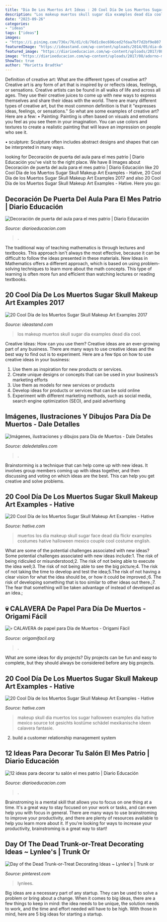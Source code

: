 ```yaml
---
title: "Dia De Los Muertos Art Ideas : 20 Cool Día De Los Muertos Sugar Skull Makeup Art Examples"
description: "Los makeup muertos skull sugar dia examples dead día cool"
date: "2023-09-26"
categories:
- "ideas"
tags: ["ideas"]
images:
- "https://i.pinimg.com/736x/76/d1/c8/76d1c8ec696ced2fdaa7bf7d2bf9e807.jpg"
featuredImage: "https://ideastand.com/wp-content/uploads/2014/05/dia-de-los-muertos/11-day-of-the-dead-make-up.jpg"
featured_image: "https://diarioeducacion.com/wp-content/uploads/2017/08/adorno-mexico-decorar-3-3.jpg"
image: "https://diarioeducacion.com/wp-content/uploads/2017/08/adorno-mexico-decorar-3-3.jpg"
ShowToc: true
author: "Marietta Bradtke"
---
```



Definition of creative art: What are the different types of creative art?
Creative art is any form of art that is inspired by or reflects ideas, feelings, or sensations. Creative artists can be found in all walks of life and across all ages. They use their creative juices to come up with new ways to express themselves and share their ideas with the world. There are many different types of creative art, but the most common definition is that it "expresses ideas, feelings, or sensations." So what are some examples of creative art? Here are a few:
• Painting: Painting is often based on visuals and emotions you feel as you see them in your imagination. You can use colors and textures to create a realistic painting that will leave an impression on people who see it.

• sculpture: Sculpture often includes abstract designs and shapes that can be interpreted in many ways.

	

		
looking for Decoración de puerta del aula para el mes patrio | Diario Educación you've visit to the right place. We have 8 Images about Decoración de puerta del aula para el mes patrio | Diario Educación like 20 Cool Día de los Muertos Sugar Skull Makeup Art Examples - Hative, 20 Cool Día de los Muertos Sugar Skull Makeup Art Examples 2017 and also 20 Cool Día de los Muertos Sugar Skull Makeup Art Examples - Hative. Here you go:
		
    
## Decoración De Puerta Del Aula Para El Mes Patrio | Diario Educación

<img loading=lazy src="https://diarioeducacion.com/wp-content/uploads/2018/08/puertas-independencia-2.jpg" onerror="this.onerror=null;this.src='https://tse1.mm.bing.net/th?id=OIP.iLieK3PYLsTLF9UngNv4kgHaNK&amp;pid=15.1';" alt="Decoración de puerta del aula para el mes patrio | Diario Educación">

_Source: diarioeducacion.com_

>. 

	

The traditional way of teaching mathematics is through lectures and textbooks. This approach isn't always the most effective, because it can be difficult to follow the ideas presented in these materials. New Ideas in Mathematics offers a different approach, which is based on using problem-solving techniques to learn more about the math concepts. This type of learning is often more fun and efficient than watching lectures or reading textbooks.

    
## 20 Cool Día De Los Muertos Sugar Skull Makeup Art Examples 2017

<img loading=lazy src="https://ideastand.com/wp-content/uploads/2014/05/dia-de-los-muertos/11-day-of-the-dead-make-up.jpg" onerror="this.onerror=null;this.src='https://tse2.mm.bing.net/th?id=OIP.RAcfF7n2-vRDyyR8OlxolQHaJ0&amp;pid=15.1';" alt="20 Cool Día de los Muertos Sugar Skull Makeup Art Examples 2017">

_Source: ideastand.com_

>los makeup muertos skull sugar dia examples dead día cool. 

	

Creative Ideas: How can you use them?
Creative ideas are an ever-growing part of any business. There are many ways to use creative ideas and the best way to find out is to experiment. Here are a few tips on how to use creative ideas in your business:
1. Use them as inspiration for new products or services.
2. Create unique designs or concepts that can be used in your business’s marketing efforts  
3. Use them as models for new services or products 
4. Develop ideas for products or services that can be sold online 
5. Experiment with different marketing methods, such as social media, search engine optimization (SEO), and paid advertising 

    
## Imágenes, Ilustraciones Y Dibujos Para Día De Muertos - Dale Detalles

<img loading=lazy src="https://i0.wp.com/www.daledetalles.com/wp-content/uploads/2013/10/calaveritas41.jpg?resize=460%2C640" onerror="this.onerror=null;this.src='https://tse1.mm.bing.net/th?id=OIP.193cdaAJ0kPSs8qpDNtXuAAAAA&amp;pid=15.1';" alt="Imágenes, ilustraciones y dibujos para Día de Muertos - Dale Detalles">

_Source: daledetalles.com_

>. 

	

Brainstorming is a technique that can help come up with new ideas. It involves group members coming up with ideas together, and then discussing and voting on which ideas are the best. This can help you get creative and solve problems.

    
## 20 Cool Día De Los Muertos Sugar Skull Makeup Art Examples - Hative

<img loading=lazy src="https://hative.com/wp-content/uploads/2014/05/dia-de-los-muertos/10-sugar-skull-makeup.jpg" onerror="this.onerror=null;this.src='https://tse3.mm.bing.net/th?id=OIP.F-jtaoYWarslIO8eP5BnUQAAAA&amp;pid=15.1';" alt="20 Cool Día de los Muertos Sugar Skull Makeup Art Examples - Hative">

_Source: hative.com_

>muertos los dia makeup skull sugar face dead día flickr examples costumes hative halloween mexico couple cool costume english. 

	

What are some of the potential challenges associated with new ideas?
Some potential challenges associated with new ideas include:1. The risk of being ridiculed or misunderstood;2. The risk of not being able to execute the idea well;3. The risk of not being able to see the big picture;4. The risk of not taking the time to develop and test the idea;5.The risk of not having a clear vision for what the idea should be, or how it could be improved.;6. The risk of developing something that is too similar to other ideas out there.;7. The fear that something will be taken advantage of instead of developed as an idea.;
    
## 💀 CALAVERA De Papel Para Día De Muertos - Origami Fácil

<img loading=lazy src="https://origamifacil.org/wp-content/uploads/2020/09/calavera-papiroflexia-dia-muertos-800x450.jpg" onerror="this.onerror=null;this.src='https://tse1.mm.bing.net/th?id=OIP.hSgzzrXrbVaShuofAF0lQQHaEK&amp;pid=15.1';" alt="💀 CALAVERA de papel para Día de Muertos - Origami Fácil">

_Source: origamifacil.org_

>. 

	

What are some ideas for diy projects?
Diy projects can be fun and easy to complete, but they should always be considered before any big projects.

    
## 20 Cool Día De Los Muertos Sugar Skull Makeup Art Examples - Hative

<img loading=lazy src="https://hative.com/wp-content/uploads/2014/05/dia-de-los-muertos/8-sugar-skull-makeup.jpg" onerror="this.onerror=null;this.src='https://tse4.mm.bing.net/th?id=OIP.lzRPEyZIIzBzMYTWiATi5wAAAA&amp;pid=15.1';" alt="20 Cool Día de los Muertos Sugar Skull Makeup Art Examples - Hative">

_Source: hative.com_

>makeup skull dia muertos los sugar halloween examples día hative mexico source tot gesichts kostüme schädel mexikanische ideen calavera fantasie. 

	

2. build a customer relationship management system

    
## 12 Ideas Para Decorar Tu Salón El Mes Patrio | Diario Educación

<img loading=lazy src="https://diarioeducacion.com/wp-content/uploads/2017/08/adorno-mexico-decorar-3-3.jpg" onerror="this.onerror=null;this.src='https://tse4.mm.bing.net/th?id=OIP.JleYNBFnfxxuZd0VNN3H7wAAAA&amp;pid=15.1';" alt="12 ideas para decorar tu salón el mes patrio | Diario Educación">

_Source: diarioeducacion.com_

>. 

	

Brainstroming is a mental skill that allows you to focus on one thing at a time. It's a great way to stay focused on your work or tasks, and can even help you with focus in general. There are many ways to use brainstroming to improve your productivity, and there are plenty of resources available to help you learn more about it. If you're looking for ways to increase your productivity, brainstroming is a great way to start!

    
## Day Of The Dead Trunk-or-Treat Decorating Ideas ~ Lynlee&#039;s | Trunk Or

<img loading=lazy src="https://i.pinimg.com/736x/76/d1/c8/76d1c8ec696ced2fdaa7bf7d2bf9e807.jpg" onerror="this.onerror=null;this.src='https://tse1.mm.bing.net/th?id=OIP.0MUHVhW09NPG9AnDtuffRwHaKk&amp;pid=15.1';" alt="Day of the Dead Trunk-or-Treat Decorating Ideas ~ Lynlee&#039;s | Trunk or">

_Source: pinterest.com_

>lynlees. 

	

Big ideas are a necessary part of any startup. They can be used to solve a problem or bring about a change. When it comes to big ideas, there are a few things to keep in mind: the idea needs to be unique, the solution needs to work, and the time and effort needed will have to be high. With those in mind, here are 5 big ideas for starting a startup.

